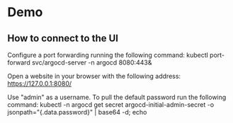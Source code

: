 # Demo

## How to connect to the UI

Configure a port forwarding running the following command:
kubectl port-forward svc/argocd-server -n argocd 8080:443&

Open a website in your browser with the following address:
https://127.0.0.1:8080/

Use "admin" as a username.
To pull the default password run the following command:
kubectl -n argocd get secret argocd-initial-admin-secret -o jsonpath="{.data.password}" | base64 -d; echo